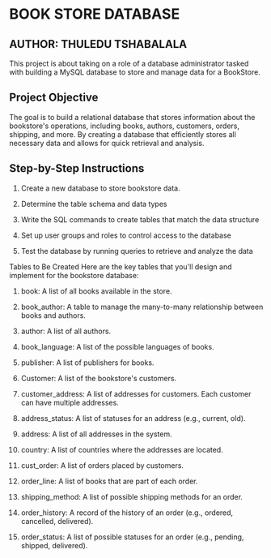 # BOOK STORE DATABASE

## AUTHOR: THULEDU TSHABALALA

This project is about taking on a role of a database administrator tasked with building a MySQL database to store and manage data for a BookStore.

Project Objective
----------------
The goal is to build a relational database that stores information about the bookstore's operations, including books, authors, customers, orders, shipping, and more. By creating a database that efficiently stores all necessary data and allows for quick retrieval and analysis.

Step-by-Step Instructions
---------------------------
1. Create a new database to store bookstore data.

2. Determine the table schema and data types

3. Write the SQL commands to create tables that match the data structure

4. Set up user groups and roles to control access to the database

5. Test the database by running queries to retrieve and analyze the data



Tables to Be Created Here are the key tables that you'll design and implement for the bookstore database: 

1. book: A list of all books available in the store. 

2. book_author: A table to manage the many-to-many relationship between books and authors. 

3. author: A list of all authors. 

4. book_language: A list of the possible languages of books. 

5. publisher: A list of publishers for books. 

6. Customer: A list of the bookstore's customers. 

7. customer_address: A list of addresses for customers. Each customer can have multiple addresses. 

8. address_status: A list of statuses for an address (e.g., current, old). 

9. address: A list of all addresses in the system. 

10. country: A list of countries where the addresses are located. 

11. cust_order: A list of orders placed by customers. 

12. order_line: A list of books that are part of each order. 

13. shipping_method: A list of possible shipping methods for an order.

14. order_history: A record of the history of an order (e.g., ordered, cancelled, delivered). 

15. order_status: A list of possible statuses for an order (e.g., pending, shipped, delivered).